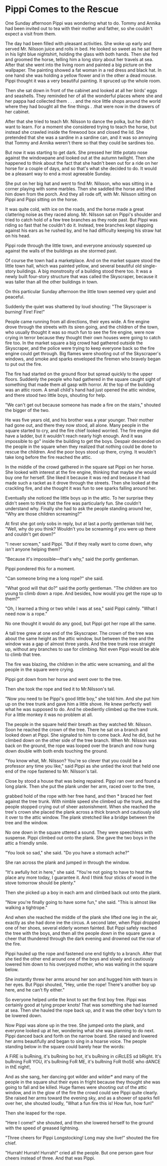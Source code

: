 # Pippi Comes to the Rescue

One Sunday afternoon Pippi was wondering what to do. Tommy and Annika had been invited out to tea with their mother and father, so she couldn't expect a visit from them.

The day had been filled with pleasant activities. She woke up early and served Mr. Nilsson juice and rolls in bed. He looked so sweet as he sat there in his light blue nightshirt, holding the glass with both hands. Then she fed and groomed the horse, telling him a long story about her travels at sea. After that she went into the living room and painted a big picture on the wallpaper. The painting showed a fat woman in a red dress and black hat. In one hand she was holding a yellow flower and in the other a dead mouse. Pippi thought it was a very beautiful painting. It spruced up the whole room.

Then she sat down in front of the cabinet and looked at all her birds' eggs and seashells. They reminded her of all the wonderful places where she and her pappa had collected them . . . and the nice little shops around the world where they had bought all the fine things . .that were now in the drawers of her cabinet.

After that she tried to teach Mr. Nilsson to dance the polka, but he didn't want to learn. For a moment she considered trying to teach the horse, but instead she crawled inside the firewood box and closed the lid. She pretended that she was a sardine in a sardine can, and it was so annoying that Tommy and Annika weren't there so that they could be sardines too.

But now it was starting to get dark. She pressed her little potato nose against the windowpane and looked out at the autumn twilight. Then she happened to think about the fact that she hadn't been out for a ride on her horse for a couple of days, and so that's what she decided to do. It would be a pleasant way to end a most agreeable Sunday.

She put on her big hat and went to find Mr. Nilsson, who was sitting in a corner playing with some marbles. Then she saddled the horse and lifted him down from the porch. And they all rode off, with Mr. Nilsson sitting on Pippi and Pippi sitting on the horse.

It was quite cold, with ice on the roads, and the horse made a great clattering noise as they raced along. Mr. Nilsson sat on Pippi's shoulder and tried to catch hold of a few tree branches as they rode past. But Pippi was riding so fast that he couldn't do it. Instead, tree branches kept slapping against his ears as he rushed by, and he had difficulty keeping his straw hat on his head.

Pippi rode through the little town, and everyone anxiously squeezed up against the walls of the buildings as she stormed past.

Of course the town had a marketplace. And on the market square stood the little town hall, which was painted yellow, and several beautiful old single-story buildings. A big monstrosity of a building stood there too. It was a newly built four-story structure that was called the Skyscraper, because it was taller than all the other buildings in town.

On this particular Sunday afternoon the little town seemed very quiet and peaceful.

Suddenly the quiet was shattered by loud shouting: "The Skyscraper is burning! Fire! Fire!"

People came running from all directions, their eyes wide. A fire engine drove through the streets with its siren going, and the children of the town, who usually thought it was so much fun to see the fire engine, were now crying in terror because they thought their own houses were going to catch fire too. In the market square a big crowd had gathered outside the Skyscraper, and the police were trying to keep everyone back so the fire engine could get through. Big flames were shooting out of the Skyscraper's windows, and smoke and sparks enveloped the firemen who bravely began to put out the fire.

The fire had started on the ground floor but spread quickly to the upper floors. Suddenly the people who had gathered in the square caught sight of something that made them all gasp with horror. At the top of the building was an attic room. A small child's hand had just opened the attic window, and there stood two little boys, shouting for help.

"We can't get out because someone has made a fire on the stairs," shouted the bigger of the two.

He was five years old, and his brother was a year younger. Their mother had gone out, and there they now stood, all alone. Many people in the square started to cry, and the fire chief looked worried. The fire engine did have a ladder, but it wouldn't reach nearly high enough. And it was impossible to go" inside the building to get the boys. Despair descended on the people in the square when they realized that nothing could be done to rescue the children. And the poor boys stood up there, crying. It wouldn't take long before the fire reached the attic.

In the middle of the crowd gathered in the square sat Pippi on her horse. She looked with interest at the fire engine, thinking that maybe she would buy one for herself. She liked it because it was red and because it had made such a racket as it drove through the streets. Then she looked at the crackling fire, and she thought it was fun to see sparks falling around her.

Eventually she noticed the little boys up in the attic. To her surprise they didn't seem to think that the fire was particularly fun. She couldn't understand why. Finally she had to ask the people standing around her, "Why are those children screaming?"

At first she got only sobs in reply, but at last a portly gentleman told her, "Well, why do you think? Wouldn't you be screaming if you were up there and couldn't get down?"

"I never scream," said Pippi. "But if they really want to come down, why isn't anyone helping them?"

"Because it's impossible—that's why," said the portly gentleman.

Pippi pondered this for a moment.

"Can someone bring me a long rope?" she said.

"What good will that do?" said the portly gentleman. "The children are too young to climb down a rope. And besides, how would you get the rope up to them?"

"Oh, I learned a thing or two while I was at sea," said Pippi calmly. "What I need now is a rope."

No one thought it would do any good, but Pippi got her rope all the same.

A tall tree grew at one end of the Skyscraper. The crown of the tree was about the same height as the attic window, but between the tree and the window was a gap of almost three yards. And the tree trunk rose straight up, without any branches to use for climbing. Not even Pippi would be able to climb that tree.

The fire was blazing, the children in the attic were screaming, and all the people in the square were crying.

Pippi got down from her horse and went over to the tree.

Then she took the rope and tied it to Mr.Nilsson's tail.

"Now you need to be Pippi's good little boy," she told him. And she put him up on the tree trunk and gave him a little shove. He knew perfectly well what he was supposed to do. And he obediently climbed up the tree trunk. For a little monkey it was no problem at all.

The people in the square held their breath as they watched Mr. Nilsson. Soon he reached the crown of the tree. There he sat on a branch and looked down at Pippi. She signaled to him to come back. And he did, but he climbed down on the other side of the tree branch. When Mr. Nilsson was back on the ground, the rope was looped over the branch and now hung down double with both ends touching the ground.

"You know what, Mr. Nilsson? You're so clever that you could be a professor any time you like," said Pippi as she untied the knot that held one end of the rope fastened to Mr. Nilsson's tail.

Close by stood a house that was being repaired. Pippi ran over and found a long plank. Then she put the plank under her arm, raced over to the tree,

grabbed hold of the rope with her free hand, and then * braced her feet against the tree trunk. With nimble speed she climbed up the trunk, and the people stopped crying out of sheer astonishment. When she reached the tree's crown she placed the plank across a thick branch and cautiously slid it over to the attic window. The plank stretched like a bridge between the tree and the window.

No one down in the square uttered a sound. They were speechless with suspense. Pippi climbed out onto the plank. She gave the two boys in the attic a friendly smile.

"You look so sad," she said. "Do you have a stomach ache?"

She ran across the plank and jumped in through the window.

"It's awfully hot in here," she said. "You're not going to have to heat the place any more today, I guarantee it. And I think four sticks of wood in the stove tomorrow should be plenty."

Then she picked up a boy in each arm and climbed back out onto the plank.

"Now you're finally going to have some fun," she said. "This is almost like walking a tightrope."

And when she reached the middle of the plank she lifted one leg in the air, exactly as she had done ine the circus. A second later, when Pippi dropped one of her shoes, several elderly women fainted. But Pippi safely reached the tree with the boys, and then all the people down in the square gave a cheer that thundered through the dark evening and drowned out the roar of the fire.

Pippi hauled up the rope and fastened one end tightly to a branch. After that she tied the other end around one of the boys and slowly and cautiously lowered him down to his overjoyed mother, who was
waiting in the square below.

She instantly threw her arms around her son and hugged him with tears in her eyes. But Pippi shouted, "Hey, untie the rope! There's another boy up here, and he can't fly either."

So everyone helped untie the knot to set the first boy free. Pippi was certainly good at tying proper knots! That was something she had learned at sea. Then she hauled the rope back up, and it was the other boy's turn to be lowered down.

Now Pippi was alone up in the tree. She jumped onto the plank, and everyone looked up at her, wondering what she was planning to do next. Pippi danced back and forth on the narrow board. She raised and lowered her arms beautifully and began to sing in a hoarse voice. The people standing below in the square could barely hear the words:


A FiRE is buRning, it's buRning bo hot, it's buRning in ciRcLES sd bRight.
It's buRning FoR YOU, it's buRning FoR ME, it's buRning FoR thoSE who dANCE in thE night!,

And as she sang, her dancing got wilder and wilder* and many of the people in the square shut their eyes in fright because they thought she was going to fall and be killed. Huge flames were shooting out of the attic window, and in the glow of the fire the crowd could see Pippi quite clearly. She raised her arms toward the evening sky, and as a shower of sparks fell over her, she shouted loudly, "What a fun fire this is! How fun, how fun!"

Then she leaped for the rope.

"Here I come!" she shouted, and then she lowered herself to the ground with the speed of greased lightning.

"Three cheers for Pippi Longstocking! Long may she live!" shouted the fire chief.

"Hurrah! Hurrah! Hurrah!" cried all the people. But one person gave four cheers instead of three. And that was Pippi.







